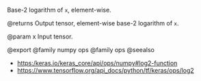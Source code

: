 Base-2 logarithm of `x`, element-wise.

@returns
    Output tensor, element-wise base-2 logarithm of `x`.

@param x
Input tensor.

@export
@family numpy ops
@family ops
@seealso
+ <https:/keras.io/keras_core/api/ops/numpy#log2-function>
+ <https://www.tensorflow.org/api_docs/python/tf/keras/ops/log2>
